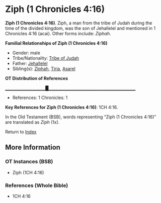 # Ziph (1 Chronicles 4:16)
**Ziph (1 Chronicles 4:16)**. 
Ziph, a man from the tribe of Judah during the time of the divided kingdom, was the son of Jehallelel and mentioned in 1 Chronicles 4:16 (acai). 
Other forms include: 
*Ziphah*. 




**Familial Relationships of Ziph (1 Chronicles 4:16)**


* Gender: male
* Tribe/Nationality: [Tribe of Judah](../../../groups/md/acai/Judah.md)
* Father: [Jehallelel](Jehallelel.md)
* Sibling(s): [Ziphah](Ziphah.md), [Tiria](Tiria.md), [Asarel](Asarel.md)


**OT Distribution of References**

▁▁▁▁▁▁▁▁▁▁▁▁█▁▁▁▁▁▁▁▁▁▁▁▁▁▁▁▁▁▁▁▁▁▁▁▁▁▁
* References: 1 Chronicles: 1



**Key References for Ziph (1 Chronicles 4:16)**: 
1CH 4:16. 


In the Old Testament (BSB), words representing “Ziph (1 Chronicles 4:16)” are translated as 
*Ziph* (1x). 




Return to [Index](00-Index.md)

## More Information

### OT Instances (BSB)

* Ziph (1CH 4:16)



### References (Whole Bible)

* 1CH 4:16



